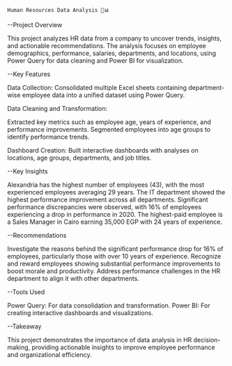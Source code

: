     Human Resources Data Analysis 💼📊

--Project Overview

This project analyzes HR data from a company to uncover trends, insights, and actionable recommendations. The analysis focuses on employee demographics, performance, salaries, departments, and locations, using Power Query for data cleaning and Power BI for visualization.

--Key Features

Data Collection: Consolidated multiple Excel sheets containing department-wise employee data into a unified dataset using Power Query.

Data Cleaning and Transformation:

Extracted key metrics such as employee age, years of experience, and performance improvements.
Segmented employees into age groups to identify performance trends.

Dashboard Creation: Built interactive dashboards with analyses on locations, age groups, departments, and job titles.

--Key Insights

Alexandria has the highest number of employees (43), with the most experienced employees averaging 29 years.
The IT department showed the highest performance improvement across all departments.
Significant performance discrepancies were observed, with 16% of employees experiencing a drop in performance in 2020.
The highest-paid employee is a Sales Manager in Cairo earning 35,000 EGP with 24 years of experience.

--Recommendations

Investigate the reasons behind the significant performance drop for 16% of employees, particularly those with over 10 years of experience.
Recognize and reward employees showing substantial performance improvements to boost morale and productivity.
Address performance challenges in the HR department to align it with other departments.

--Tools Used

Power Query: For data consolidation and transformation.
Power BI: For creating interactive dashboards and visualizations.

--Takeaway

This project demonstrates the importance of data analysis in HR decision-making, providing actionable insights to improve employee performance and organizational efficiency.

